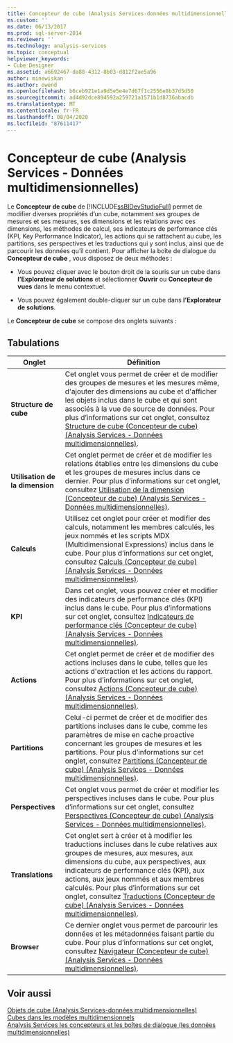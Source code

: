 ```yaml
---
title: Concepteur de cube (Analysis Services-données multidimensionnelles) | Microsoft Docs
ms.custom: ''
ms.date: 06/13/2017
ms.prod: sql-server-2014
ms.reviewer: ''
ms.technology: analysis-services
ms.topic: conceptual
helpviewer_keywords:
- Cube Designer
ms.assetid: a6692467-da88-4312-8b03-d812f2ae5a96
author: minewiskan
ms.author: owend
ms.openlocfilehash: b6ceb921e1a9d5e5e4e7d67f1c2556e8b37d5d50
ms.sourcegitcommit: ad4d92dce894592a259721a1571b1d8736abacdb
ms.translationtype: MT
ms.contentlocale: fr-FR
ms.lasthandoff: 08/04/2020
ms.locfileid: "87611417"
---
```

# <a name="cube-designer-analysis-services---multidimensional-data"></a>Concepteur de cube (Analysis Services - Données multidimensionnelles)
  Le **Concepteur de cube** de [!INCLUDE[ssBIDevStudioFull](../includes/ssbidevstudiofull-md.md)] permet de modifier diverses propriétés d’un cube, notamment ses groupes de mesures et ses mesures, ses dimensions et les relations avec ces dimensions, les méthodes de calcul, ses indicateurs de performance clés (KPI, Key Performance Indicator), les actions qui se rattachent au cube, les partitions, ses perspectives et les traductions qui y sont inclus, ainsi que de parcourir les données qu’il contient. Pour afficher la boîte de dialogue du **Concepteur de cube** , vous disposez de deux méthodes :  
  
-   Vous pouvez cliquer avec le bouton droit de la souris sur un cube dans **l’Explorateur de solutions** et sélectionner **Ouvrir** ou **Concepteur de vues** dans le menu contextuel.  
  
-   Vous pouvez également double-cliquer sur un cube dans **l’Explorateur de solutions**.  
  
 Le **Concepteur de cube** se compose des onglets suivants :  
  
## <a name="tabs"></a>Tabulations  
  
|Onglet|Définition|  
|---------|----------------|  
|**Structure de cube**|Cet onglet vous permet de créer et de modifier des groupes de mesures et les mesures même, d'ajouter des dimensions au cube et d'afficher les objets inclus dans le cube et qui sont associés à la vue de source de données. Pour plus d’informations sur cet onglet, consultez [Structure de cube &#40;Concepteur de cube&#41; &#40;Analysis Services - Données multidimensionnelles&#41;](cube-structure-cube-designer-analysis-services-multidimensional-data.md).|  
|**Utilisation de la dimension**|Cet onglet permet de créer et de modifier les relations établies entre les dimensions du cube et les groupes de mesures inclus dans ce dernier. Pour plus d’informations sur cet onglet, consultez [Utilisation de la dimension &#40;Concepteur de cube&#41; &#40;Analysis Services - Données multidimensionnelles&#41;](dimension-usage-cube-designer-analysis-services-multidimensional-data.md).|  
|**Calculs**|Utilisez cet onglet pour créer et modifier des calculs, notamment les membres calculés, les jeux nommés et les scripts MDX (Multidimensional Expressions) inclus dans le cube. Pour plus d’informations sur cet onglet, consultez [Calculs &#40;Concepteur de cube&#41; &#40;Analysis Services - Données multidimensionnelles&#41;](calculations-cube-designer-analysis-services-multidimensional-data.md).|  
|**KPI**|Dans cet onglet, vous pouvez créer et modifier des indicateurs de performance clés (KPI) inclus dans le cube. Pour plus d’informations sur cet onglet, consultez [Indicateurs de performance clés &#40;Concepteur de cube&#41; &#40;Analysis Services - Données multidimensionnelles&#41;](kpis-cube-designer-analysis-services-multidimensional-data.md).|  
|**Actions**|Cet onglet permet de créer et de modifier des actions incluses dans le cube, telles que les actions d'extraction et les actions du rapport. Pour plus d’informations sur cet onglet, consultez [Actions &#40;Concepteur de cube&#41; &#40;Analysis Services - Données multidimensionnelles&#41;](actions-cube-designer-analysis-services-multidimensional-data.md).|  
|**Partitions**|Celui-ci permet de créer et de modifier des partitions incluses dans le cube, comme les paramètres de mise en cache proactive concernant les groupes de mesures et les partitions. Pour plus d’informations sur cet onglet, consultez [Partitions &#40;Concepteur de cube&#41; &#40;Analysis Services - Données multidimensionnelles&#41;](partitions-cube-designer-analysis-services-multidimensional-data.md).|  
|**Perspectives**|Cet onglet vous permet de créer et modifier les perspectives incluses dans le cube. Pour plus d’informations sur cet onglet, consultez [Perspectives &#40;Concepteur de cube&#41; &#40;Analysis Services - Données multidimensionnelles&#41;](perspectives-cube-designer-analysis-services-multidimensional-data.md).|  
|**Translations**|Cet onglet sert à créer et à modifier les traductions incluses dans le cube relatives aux groupes de mesures, aux mesures, aux dimensions du cube, aux perspectives, aux indicateurs de performance clés (KPI), aux actions, aux jeux nommés et aux membres calculés. Pour plus d’informations sur cet onglet, consultez [Traductions &#40;Concepteur de cube&#41; &#40;Analysis Services - Données multidimensionnelles&#41;](translations-cube-designer-analysis-services-multidimensional-data.md).|  
|**Browser**|Ce dernier onglet vous permet de parcourir les données et les métadonnées faisant partie du cube. Pour plus d’informations sur cet onglet, consultez [Navigateur &#40;Concepteur de cube&#41; &#40;Analysis Services - Données multidimensionnelles&#41;](browser-cube-designer-analysis-services-multidimensional-data.md).|  
  
## <a name="see-also"></a>Voir aussi  
 [Objets de cube &#40;Analysis Services-données multidimensionnelles&#41;](multidimensional-models-olap-logical-cube-objects/cube-objects-analysis-services-multidimensional-data.md)   
 [Cubes dans les modèles multidimensionnels](multidimensional-models/cubes-in-multidimensional-models.md)   
 [Analysis Services les concepteurs et les boîtes de dialogue &#40;les données multidimensionnelles&#41;](analysis-services-designers-and-dialog-boxes-multidimensional-data.md)  
  
  
